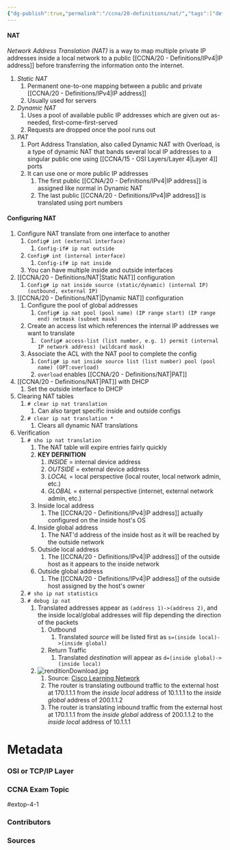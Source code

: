 ```yaml
---
{"dg-publish":true,"permalink":"/ccna/20-definitions/nat/","tags":["defs_ccna"]}
---
```


#### NAT
*Network Address Translation (NAT)* is a way to map multiple private IP addresses inside a local network to a public [[CCNA/20 - Definitions/IPv4\|IP address]] before transferring the information onto the internet.

1. *Static NAT*
	1. Permanent one-to-one mapping between a public and private [[CCNA/20 - Definitions/IPv4\|IP address]]
	2. Usually used for servers
2. *Dynamic NAT*
	1. Uses a pool of available public IP addresses which are given out as-needed, first-come-first-served
	2. Requests are dropped once the pool runs out
3. *PAT*
	1. Port Address Translation, also called Dynamic NAT with Overload, is a type of dynamic NAT that bands several local IP addresses to a singular public one using [[CCNA/15 - OSI Layers/Layer 4\|Layer 4]] ports
	2. It can use one or more public IP addresses
		1. The first public [[CCNA/20 - Definitions/IPv4\|IP address]] is assigned like normal in Dynamic NAT
		2. The last public [[CCNA/20 - Definitions/IPv4\|IP address]] is translated using port numbers


#### Configuring NAT
1.  Configure NAT translate from one interface to another
	1.  `Config# int (external interface)`
		1.  `Config-if# ip nat outside`
	2.  `Config# int (internal interface)`
		1.  `Config-if# ip nat inside`
	3.  You can have multiple inside and outside interfaces
2.  [[CCNA/20 - Definitions/NAT\|Static NAT]] configuration
	1.  `Config# ip nat inside source (static/dynamic) (internal IP) (outbound, external IP)`
3.  [[CCNA/20 - Definitions/NAT\|Dynamic NAT]] configuration
	1.  Configure the pool of global addresses
		1.  `Config# ip nat pool (pool name) (IP range start) (IP range end) netmask (subnet mask)`
	2.  Create an access list which references the internal IP addresses we want to translate
		1. ` Config# access-list (list number, e.g. 1) permit (internal IP network address) (wildcard mask)`
	3.  Associate the ACL with the NAT pool to complete the config
		1.  `Config# ip nat inside source list (list number) pool (pool name) (OPT:overload)`
		2. `overload` enables [[CCNA/20 - Definitions/NAT\|PAT]]
4.  [[CCNA/20 - Definitions/NAT\|PAT]] with DHCP
	1.  Set the outside interface to DHCP
5.  Clearing NAT tables
	1.  `# clear ip nat translation`
		1.  Can also target specific inside and outside configs
	2.  `# clear ip nat translation *`
		1.  Clears all dynamic NAT translations
6.  Verification
	1.  `# sho ip nat translation`
		1.  The NAT table will expire entries fairly quickly
		1.  **KEY DEFINITION**
			1.  *INSIDE* = internal device address
			2.  *OUTSIDE* = external device address
			3.  *LOCAL* = local perspective (local router, local network admin, etc.)
			4.  *GLOBAL* = external perspective (internet, external network admin, etc.)
		2.  Inside local address
			1.  The [[CCNA/20 - Definitions/IPv4\|IP address]] actually configured on the inside host's OS
		3.  Inside global address
			1.  The NAT'd address of the inside host as it will be reached by the outside network
		4.  Outside local address
			1.  The [[CCNA/20 - Definitions/IPv4\|IP address]] of the outside host as it appears to the inside network
		5.  Outside global address
			1.  The [[CCNA/20 - Definitions/IPv4\|IP address]] of the outside host assigned by the host's owner
	2.  `# sho ip nat statistics`
	3.  `# debug ip nat`
		1. Translated addresses appear as `(address 1)->(address 2)`, and the inside local/global addresses will flip depending the direction of the packets
			1.  Outbound
				1. Translated *source* will be listed first as `s=(inside local)->(inside global)`
			2.  Return Traffic
				1. Translated *destination* will appear as `d=(inside global)->(inside local)`
		2. ![renditionDownload.jpg](/img/user/CCNA/Attachments/renditionDownload.jpg)
			1. Source: [Cisco Learning Network](https://learningnetwork.cisco.com/s/question/0D53i00000Kt0gWCAR/nat-debug)
			2. The router is translating outbound traffic to the external host at 170.1.1.1 from the *inside local* address of 10.1.1.1 to the *inside global* address of 200.1.1.2
			3. The router is translating inbound traffic from the external host at 170.1.1.1 from the *inside global* address of 200.1.1.2 to the *inside local* address of 10.1.1.1
# Metadata
### OSI or TCP/IP Layer

### CCNA Exam Topic
#extop-4-1 
### Contributors

### Sources
